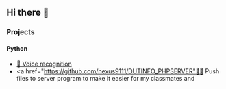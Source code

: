 ## Hi there 🎉


### Projects
#### Python
 - <a href="https://github.com/nexus9111/voice_recognition">🎤 Voice recognition</a>
 - <a href="https://github.com/nexus9111/DUTINFO_PHPSERVER"🧑‍🎓 Push files to server program to make it easier for my classmates and </a>

 
